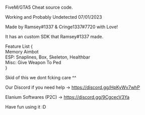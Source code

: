 FiveM/GTA5 Cheat source code. 

Working and Probably Undetected 07/01/2023

Made by Ramsey#1337 & Cringe1337#7720 with Love!
                 
It has an custom SDK that Ramsey#1337 made. 
                 
                
Feature List {                                                                      
  Memory Aimbot                    
  ESP: Snaplines, Box, Skeleton, Healthbar     
  Misc: Give Weapon To Ped    
}


Skid of this we dont fcking care ^^

    
Our Discord if you need help -> https://discord.gg/HpKyWv7whP
            
Elanium Softwares (P2C) -> https://discord.gg/9CgcecV3Ya

Have fun using it :D
